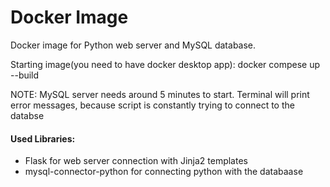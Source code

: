 # Docker Image
 Docker image for Python web server and MySQL database.

Starting image(you need to have docker desktop app):
docker compese up --build

NOTE:
MySQL server needs around 5 minutes to start. Terminal will print error messages, because script is constantly trying to connect to the databse

#### Used Libraries:
* Flask for web server connection with Jinja2 templates
* mysql-connector-python for connecting python with the databaase
